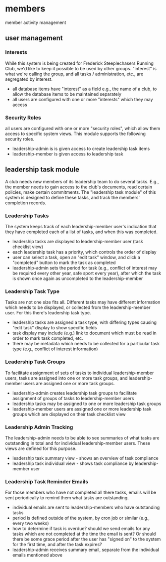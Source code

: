 # members
member activity management

## user management

### Interests
While this system is being created for Frederick Steeplechasers Running Club, we'd like to keep it possible to be used by other groups. "interest" is what we're calling the group, and all tasks / administration, etc., are segregated by interest.

* all database items have "interest" as a field e.g., the name of a club, to allow the database items to be maintained separately
* all users are configured with one or more "interests" which they may access

### Security Roles
all users are configured with one or more "security roles", which allow them access to specific system views. This module supports the following security roles.

* leadership-admin is is given access to create leadership task items
* leadership-member is given access to leadership task 

## leadership task module

A club needs new members of its leadership team to do several tasks. E.g., the member needs to gain access to the club's documents, read certain policies, make certain commitments. The "leadership task module" of this system is designed to define these tasks, and track the members' completion records.

### Leadership Tasks
The system keeps track of each leadership-member user's indication that they have completed each of a list of tasks, and when this was completed. 

* leadership tasks are displayed to leadership-member user (task checklist view)
* each leadership task has a priority, which controls the order of display
* user can select a task, open an "edit task" window, and click a "completed" button to mark the task as completed
* leadership-admin sets the period for task (e.g., conflict of interest may be required every other year, safe sport every year), after which the task is shown once again as uncompleted to the leadership-member

### Leadership Task Type
Tasks are not one size fits all. Different tasks may have different information which needs to be displayed, or collected from the leadership-member user. For this there's leadership task type.

* leadership tasks are assigned a task type, with differing types causing "edit task" display to show specific fields
* task display may include (e.g.) link to document which must be read in order to mark task completed, etc.
* there may be metadata which needs to be collected for a particular task type (e.g., conflict of interest information)

### Leadership Task Groups
To facilitate assignment of sets of tasks to individual leadership-member users, tasks are assigned into one or more task groups, and leadership-member users are assigned one or more task groups.

* leadership-admin creates leadership task groups to facilitate assignment of groups of tasks to leadership-member users
* leadership tasks may be assigned to one or more leadership task groups
* leadership-member users are assigned one or more leadership task groups which are displayed on their task checklist view

### Leadership Admin Tracking
The leadership-admin needs to be able to see summaries of what tasks are outstanding in total and for individual leadership-member users. These views are defined for this purpose.

* leadership task summary view - shows an overview of task compliance
* leadership task individual view - shows task compliance by leadership-member user

### Leadership Task Reminder Emails
For those members who have not completed all there tasks, emails will be sent periodically to remind them what tasks are outstanding.

* individual emails are sent to leadership-members who have outstanding tasks
* period is defined outside of the system, by cron job or similar (e.g., every two weeks)
* how to determine if task is overdue? should we send emails for any tasks which are not completed at the time the email is sent? Or should there be some grace period after the user has "signed on" to the system for the first time, and after the task expires?
* leadership-admin receives summary email, separate from the individual emails mentioned above
